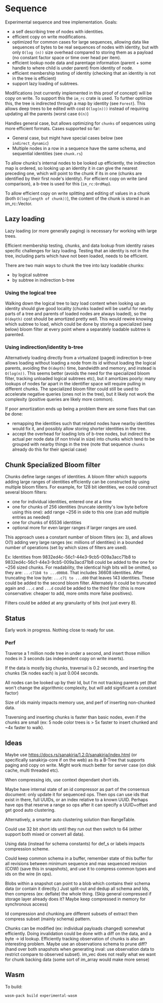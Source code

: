 # Sequence

Experimental sequence and tree implementation.
Goals:

- a self describing tree of nodes with identities.
- efficient copy on write modifications.
- optimized for common cases for large sequences, allowing data like sequences of bytes to be real sequences of nodes with identity, but with only `O(log (n))` size overhead compared to storing them as a payload (no constant factor space or time over head per item).
- efficient lookup node data and parentage information (parent + some handle to where child is under parent) from identity of node.
- efficient membership testing of identity (checking that an identity is not in the tree is efficient)
- support lazy loading of subtrees.

Modifications (not currently implemented in this proof of concept) will be copy on write.
To support this the `im_rc` crate is used.
To further optimize this, the tree is indirected through a map by identity (see `Forest`).
This allows deep trees to be edited with cost `O(log(n)))` instead of requiring updating all the parents (worst case `O(n)`)

Handles general case, but allows optimizing for `chunks` of sequences using more efficient formats.
Cases supported so far:

- General case, but might have special cases below (see `indirect_dynamic`)
- Multiple nodes in a row in a sequence have the same schema, and sequential identities (see `chunk.rs`)

To allow chunks's internal nodes to be looked up efficiently, the indirection map is ordered, so looking up an identity it in can give the nearest preceding one, which will point to the chunk if its in one (chunks are identified by their first node's identity).
For efficient copy on write (and comparison), a b-tree is used for this (`im_rc:OrdMap`).

To allow efficient copy on write splitting and editing of values in a chunk (both `O(log(length of chunk))`),
the content of the chunk is stored in an im_rc::Vector.

## Lazy loading

Lazy loading (or more generally paging) is necessary for working with large trees.

Efficient membership testing, chunks, and data lookup from identity raises specific challenges for lazy loading.
Testing that an identity is not in the tree, including parts which have not been loaded, needs to be efficient.

There are two main ways to chunk the tree into lazy loadable chunks:

- by logical subtree
- by subtree in indirection b-tree

### Using the logical tree

Walking down the logical tree to lazy load content when looking up an identity should give good locality (chunks loaded will be useful for nearby parts of a tree and parents of loaded nodes are always loaded), so the `O(depth)` cost should be amortized pretty well.
This would rewire knowing which subtree to load, which could be done by storing a specialized (see below) bloom filter at every point where a separately loadable subtree is parented.

### Using indirection/identity b-tree

Alternatively loading directly from a virtualized (paged) indirection b-tree allows loading without loading a node from its id without loading the logical parents, avoiding the `O(depth)` time, bandwidth and memory, and instead is `O(log(n))`.
This seems better (avoids the need for the specialized bloom filter, tracking unloaded logical subtrees etc), but it amortizes poorly:
many lookups of nodes far apart in the identifier space will require pulling in different chunks.
The specialized bloom filter could still be used to accelerate negative queries (ones not in the tree), but it likely not work the complexity (positive queries are likely more common).

If poor amortization ends up being a problem there are some fixes that can be done:

- remapping the identities such that related nodes have nearby identities would fix it, and possibly allow storing shorter identities in the tree.
- accept the overhead for loading lots of b-tree nodes, but indirect the actual per node data (if non trivial in size) into chunks which tend to be grouped with nearby things in the tree (note that sequence `chunks` already do this for their special case)

## Chunk Specialized Bloom filter

Chunks define large ranges of identities.
A bloom filter which supports adding large ranges of identities efficiently can be constructed by using multiple bloom filters.
For example, for 128 bit identities, we could construct several bloom filters:

- one for individual identities, entered one at a time
- one for chunks of 256 identities (truncate identity's low byte before using this one): add range ~256 in side to this one (can add multiple entries as needed)
- one for chunks of 65536 identities
- optional more for even larger ranges if larger ranges are used.

This approach uses a constant number of bloom filters (ex: 3), and allows O(1) adding very large ranges (ex: millions of identities) in a bounded number of operations (set by which sizes of filters are used).

Ex:
Identities from 9832ed4c-56c1-44e3-9cb5-009a3acc71b8 to 9832ed4c-56c1-44e3-9cb5-009a3acd71b8 could be added to the one for ~256 sized chunks.
For readability, the identical high bits will be omitted, so they are: `...c71b8 to ...d00b8`.
That includes 36608 identities.
After truncating the low byte: `...c71 to ...d00` that leaves 143 identities.
These could be added to the second bloom filter.
Alternately it could be truncated again and `...c` and `...d` could be added to the third filter (this is more conservative: cheaper to add, more omits more false positives).

Filters could be added at any granularity of bits (not just every 8).

## Status

Early work in progress.
Nothing close to ready for use.

### Perf

Traverse a 1 million node tree in under a second, and insert those million nodes in 3 seconds (as independent copy on write inserts).

If the data is mostly big chunks, traversal is 0.2 seconds, and inserting the chunks (5k nodes each) is just 0.004 seconds.

All nodes can be looked up by their Id, but I'm not tracking parents yet (that won't change the algorithmic complexity, but will add significant a constant factor)

Size of ids mainly impacts memory use, and perf of inserting non-chunked data.

Traversing and inserting chunks is faster than basic nodes, even if the chunks are small (ex: 5 node color trees is > 5x faster to insert chunked and ~4x faster to walk).

## Ideas

Maybe use https://docs.rs/sanakirja/1.2.0/sanakirja/index.html (or specifically sanakirja-core if on the web) as its a B-Tree that supports paging and copy on write. Might work much better for server case (on disk cache, multi threaded etc).

When compressing ids, use context dependant short ids.

Maybe have internal state of an id compressor as part of the consensus document: only update it for sequenced ops.
Then ops can use ids that exist in there, full UUIDs, or an index relative to a known UUID.
Perhaps have ops that reserve a range so ops after it can specify a UUID+offset and get good auto clustering.

Alternatively, a smarter auto clustering solution than RangeTable.

Could use 32 bit short ids until they run out then switch to 64 (either support both mixed or convert all data).

Using data (instead for schema constants) for def_s or labels impacts compression scheme.

Could keep common schema in a buffer, remember state of this buffer for all revisions between minimum sequence and max sequenced revision (COW) (save this in snapshots), and use it to compress common types and ids on the wire (in ops).

Blobs within a snapshot can point to a blob which contains their schema data (or contain it directly.)
Just split-out and dedup all schema and Ids, then compress (ex: deflate) the whole thing. (Skip general compressed if storage layer already does it? Maybe keep compressed in memory for synchronous access)

Id compression and chunking are different subsets of extract then compress subset (mainly schema) pattern.

Chunks can be modified (ex: individual payloads changed) somewhat efficiently. Doing invalidation could be done with a diff on the data, and a byte -> id lookup.
Efficiently tracking observation of chunks is also an interesting problem. Maybe use an observations schema to prune diff? (hand over both snapshots when generating inval: use observation data to restrict compare to observed subset).
im_vec does not really what we want for chunk backing data (some sort of im_array would make more sense)

## Wasm

To build:

`wasm-pack build experimental-wasm`
